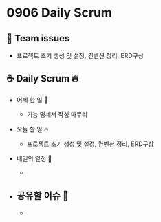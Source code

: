 # 0906 Daily Scrum

## 💬 Team issues

-   프로젝트 초기 생성 및 설정, 컨벤션 정리, ERD구상

## ☕ Daily Scrum 🔥

-   어제 한 일 🌙

    -   기능 명세서 작성 마무리

-   오늘 할 일 🔥

    -   프로젝트 초기 생성 및 설정, 컨벤션 정리, ERD구상

-   내일의 일정 🐥

    -   

-   ## 공유할 이슈 🙌

    -
